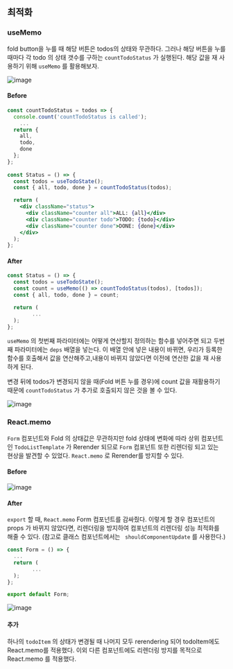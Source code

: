## 최적화

### useMemo

fold button을 누를 때 해당 버튼은 todos의 상태와 무관하다. 그러나 해당 버튼을 누를 때마다 각 todo 의 상태 갯수를 구하는 `countTodoStatus` 가 실행된다. 해당 값을 재 사용하기 위해 `useMemo` 를 활용해보자.  

![image](https://user-images.githubusercontent.com/35516239/64905601-bdcb1980-d715-11e9-99e5-1adaf476f3e8.png)

#### Before

```jsx
const countTodoStatus = todos => {
  console.count('countTodoStatus is called');
	...
  return {
    all,
    todo,
    done
  };
};
 
const Status = () => {
  const todos = useTodoState();
  const { all, todo, done } = countTodoStatus(todos);

  return (
    <div className="status">
      <div className="counter all">ALL: {all}</div>
      <div className="counter todo">TODO: {todo}</div>
      <div className="counter done">DONE: {done}</div>
    </div>
  );
};
```

#### After 

```js
const Status = () => {
  const todos = useTodoState();
  const count = useMemo(() => countTodoStatus(todos), [todos]);
  const { all, todo, done } = count;

  return (
 		...
  );
};
```

`useMemo` 의 첫번째 파라미터에는 어떻게 연산할지 정의하는 함수를 넣어주면 되고 두번째 파라미터에는 `deps` 배열을 넣는다. 이 배열 안에 넣은 내용이 바뀌면, 우리가 등록한 함수를 호출해서 값을 연산해주고,내용이 바뀌지 않았다면 이전에 연산한 값을 재 사용하게 된다.

변경 뒤에 todos가 변경되지 않을 때(Fold 버튼 누를 경우)에 count 값을 재활용하기 때문에 `countTodoStatus` 가 추가로 호출되지 않은 것을 볼 수 있다. 

![image](https://user-images.githubusercontent.com/35516239/64905681-fae3db80-d716-11e9-908c-92107db34249.png)

### React.memo

`Form` 컴포넌트와 Fold 의 상태값은 무관하지만 fold 상태에 변화에 따라 상위 컴포넌트인 `TodoListTemplate` 가 Rerender 되므로 `Form` 컴포넌트 또한 리렌더링 되고 있는 현상을 발견할 수 있었다. `React.memo` 로 Rerender를 방지할 수 있다. 

#### Before

![image](https://user-images.githubusercontent.com/35516239/64909138-4b712e00-d743-11e9-803f-ffd6a6726f55.png)

#### After

`export` 할 때, `React.memo` Form 컴포넌트를 감싸줬다. 이렇게 할 경우 컴포넌트의 props 가 바뀌지 않았다면, 리렌더링을 방지하여 컴포넌트의 리렌더링 성능 최적화를 해줄 수 있다. (참고로 클래스  컴포넌트에서는 ` shouldComponentUpdate`  를 사용한다.)    

```jsx
const Form = () => {
  ...
  return (
		...
  );
};

export default Form;
```

![image](https://user-images.githubusercontent.com/35516239/64909246-917ac180-d744-11e9-86e9-ba84a9973953.png)

#### 추가

 하나의 `todoItem` 의 상태가 변경될 때 나머지 모두 rerendering 되어 todoItem에도 React.memo를 적용했다. 이외 다른 컴포넌트에도 리렌더링 방지를 목적으로 React.memo 를 적용했다. 